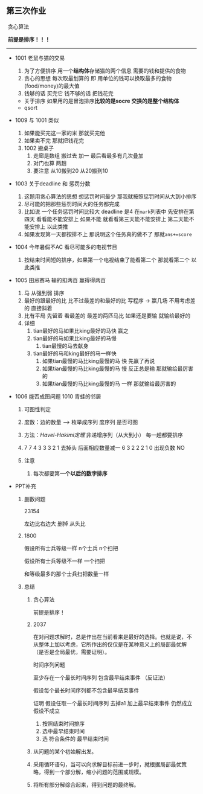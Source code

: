 ## 第三次作业

​	贪心算法

​	**前提是排序！！！**

-------------------

+ 1001 老鼠与猫的交易

  1. 为了方便排序 用一个**结构体**存储猫的两个信息 需要的钱和提供的食物
  2. 贪心的思想 每次取最划算的 即 用单位的钱可以换取最多的食物 (food/money)的最大值
  3. 钱够的话 买完它  钱不够的话 把钱花完

  + 关于排序 如果用的是冒泡排序**比较的是socre 交换的是整个结构体**
  + qsort

+ 1009 与 1001 类似

  1.  如果能买完这一家的米 那就买完他 
  2. 如果卖不完 那就把钱花完
  3. 1002 搬桌子
     1. 走廊是数组  搬过去 加一 最后看最多有几次叠加 
     2. 对门也算 两趟
     3. 要注意 从10搬到20  从20搬到10 

+ 1003 关于deadline 和 惩罚分数

  1. 这题用贪心算法的思想 想惩罚时间最少 那我就按照惩罚时间从大到小排序 
  2. 尽可能的把那些惩罚时间大的任务都完成
  3. 比如说 一个任务惩罚时间比较大 deadline 是4 在`mark`列表中 先安排在第四天 看看能不能安排上 如果不能 就看看第三天能不能安排上 第二天能不能安排上 以此类推
  4. 如果发现第一天都按排不上 那说明这个任务真的做不了 那就`ans+=score `

+ 1004 今年暑假不AC 看尽可能多的电视节目

  1. 按结束时间短的排序，如果第一个电视结束了能看第二个 那就看第二个 以此类推

+ 1005 田忌赛马 输的扣两百 赢得得两百

  1. 马  从强到弱 排序
  2. 最好的跟最好的比 比不过最差的和最好的比  写程序 -> 赢几场 不用考虑差的 直接斜着
  3. 比有平局 先留着 看最差的 最差的两匹马比 如果还是要输 就输给最好的 
  4. 详细
     1. tian最好的马如果比king最好的马快 赢之
     2. tian最好的马如果比king最好的马慢 
        1. tian最慢的马去献身
     3. tian最好的马和king最好的马一样快
        1. 如果tian最慢的马比king最慢的马 快 先赢了再说
        2. 如果tian最慢的马比king最慢的马 慢 反正总是输 那就输给最厉害的
        3. 如果tian最慢的马比king最慢的马 一样 那就输给最厉害的

+ 1006 能否成图问题 1010 青蛙的邻居 

  1. 可图性判定

  2. 度数：边的数量  --> 枚举成序列 度序列  是否可图

  3. 方法：*Havel-Hakimi定理*   非递增序列（从大到小） 每一趟都要排序

  4. 7 7 4 3 3 3 2 1    去掉头 后面相应数量减一   6 3 2 2 2 1 0  出现负数 NO 
  5. 注意
     1. 每次都要第**一个以后的数字排序**

+ PPT补充

  1. 删数问题

     23154

     左边比右边大 删掉 从头比

  2. 1800

     假设所有士兵等级一样 n个士兵 n个扫把

     假设所有士兵等级不一样 一个扫把

     和等级最多的那个士兵扫把数量一样

  3. 总结

     1. 贪心算法

        前提是排序！

     2. 2037

        在对问题求解时，总是作出在当前看来是最好的选择。也就是说，不从整体上加以考虑，它所作出的仅仅是在某种意义上的局部最优解（是否是全局最优，需要证明）。

        时间序列问题

        至少存在一个最长时间序列 包含最早结束事件 （反证法）

        假设每个最长时间序列都不包含最早结束事件

        证明 假设任取一个最长时间序列 去掉a1 加上最早结束事件 仍然成立  假设不成立

        1. 按照结束时间排序
        2. 选中最早结束时间
        3. 选 符合条件的 最早结束时间 

     3. 从问题的某个初始解出发。

     4. 采用循环语句，当可以向求解目标前进一步时，就根据局部最优策略，得到一个部分解，缩小问题的范围或规模。

     5. 将所有部分解综合起来，得到问题的最终解。